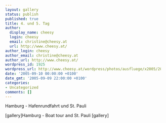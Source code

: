 ```yaml
---
layout: gallery
status: publish
published: true
title: 4. und 5. Tag
author:
  display_name: cheesy
  login: cheesy
  email: christine@cheesy.at
  url: http://www.cheesy.at/
author_login: cheesy
author_email: christine@cheesy.at
author_url: http://www.cheesy.at/
wordpress_id: 1925
wordpress_url: http://www.cheesy.at/wordpress/photos/ausfluege/x2005/2005-september/4-und-5-tag/
date: '2005-09-10 00:00:00 +0100'
date_gmt: '2005-09-09 22:00:00 +0100'
categories:
- Uncategorized
comments: []
---
```

<!--:de-->Hamburg - Hafenrundfahrt und St. Pauli
[gallery]<!--:--><!--:en-->Hamburg - Boat tour and St. Pauli
[gallery]<!--:-->
